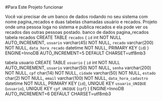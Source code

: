 
#Para Este Projeto funcionar

Você vai precisar de um banco de dados rodando no seu sistema com nome pagina_recados e duas tabelas chamadas usuário e recados.
Projeto onde uma pessoa loga no sistema e publica recados e ela pode ver os recados das outras pessoas postado.
banco de dados pagina_recados
tabela recados
CREATE TABLE `recados` (
  `id` int NOT NULL AUTO_INCREMENT,
  `usuario` varchar(45) NOT NULL,
  `recado` varchar(200) NOT NULL,
  `data_hora_recado` datetime NOT NULL,
  PRIMARY KEY (`id`)
) ENGINE=InnoDB AUTO_INCREMENT=5 DEFAULT CHARSET=utf8mb3


tabela usuario
CREATE TABLE `usuario` (
  `id` int NOT NULL AUTO_INCREMENT,
  `usuario` varchar(50) NOT NULL,
  `senha` varchar(200) NOT NULL,
  `cpf` char(14) NOT NULL,
  `cidade` varchar(50) NOT NULL,
  `estado` char(2) NOT NULL,
  `email` varchar(100) NOT NULL,
  `data_hora_cadastro` datetime NOT NULL,
  PRIMARY KEY (`id`),
  UNIQUE KEY `usuario_UNIQUE` (`usuario`),
  UNIQUE KEY `cpf_UNIQUE` (`cpf`)
) ENGINE=InnoDB AUTO_INCREMENT=6 DEFAULT CHARSET=utf8mb3

